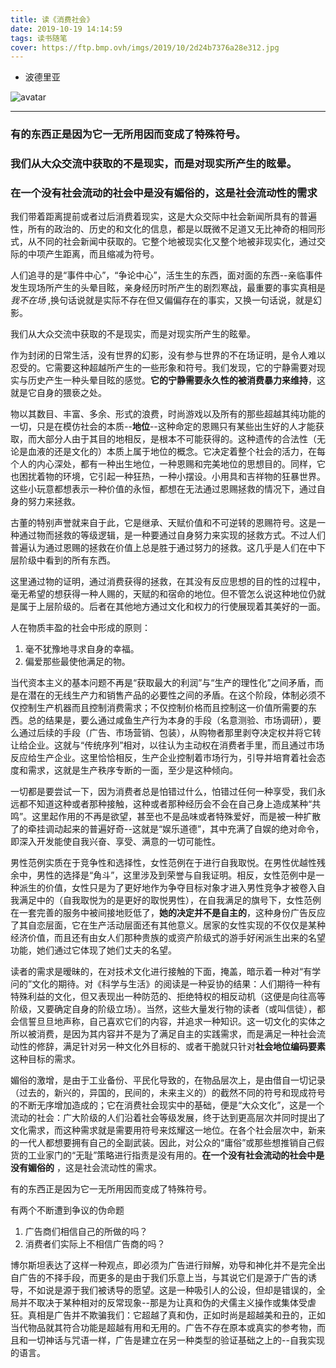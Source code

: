 ```yaml
---
title: 读《消费社会》
date: 2019-10-19 14:14:59
tags: 读书随笔
cover: https://ftp.bmp.ovh/imgs/2019/10/2d24b7376a28e312.jpg
---
```

* 波德里亚

![avatar](https://ftp.bmp.ovh/imgs/2019/10/2d24b7376a28e312.jpg)


---

### 有的东西正是因为它一无所用因而变成了特殊符号。 ###
### 我们从大众交流中获取的不是现实，而是对现实所产生的眩晕。 ###
### 在一个没有社会流动的社会中是没有媚俗的，这是社会流动性的需求 ###
<!-- more -->

我们带着距离提前或者过后消费着现实，这是大众交际中社会新闻所具有的普遍性，所有的政治的、历史的和文化的信息，都是以既微不足道又无比神奇的相同形式，从不同的社会新闻中获取的。它整个地被现实化又整个地被非现实化，通过交际的中项产生距离，而且缩减为符号。

人们追寻的是“事件中心”，“争论中心”，活生生的东西，面对面的东西--亲临事件发生现场所产生的头晕目眩，亲身经历时所产生的剧烈寒战，最重要的事实真相是 *我不在场* ,换句话说就是实际不存在但又偏偏存在的事实，又换一句话说，就是幻影。

我们从大众交流中获取的不是现实，而是对现实所产生的眩晕。



作为封闭的日常生活，没有世界的幻影，没有参与世界的不在场证明，是令人难以忍受的。它需要这种超越所产生的一些形象和符号。我们发现，它的宁静需要对现实与历史产生一种头晕目眩的感觉。**它的宁静需要永久性的被消费暴力来维持**，这就是它自身的猥亵之处。

物以其数目、丰富、多余、形式的浪费，时尚游戏以及所有的那些超越其纯功能的一切，只是在模仿社会的本质--**地位**--这种命定的恩赐只有某些出生好的人才能获取，而大部分人由于其目的地相反，是根本不可能获得的。这种遗传的合法性（无论是血液的还是文化的）本质上属于地位的概念。它决定着整个社会的活力，在每个人的内心深处，都有一种出生地位，一种恩赐和完美地位的思想目的。同样，它也困扰着物的环境，它引起一种狂热，一种小摆设。小用具和吉祥物的狂暴世界。这些小玩意都想表示一种价值的永恒，都想在无法通过恩赐拯救的情况下，通过自身的努力来拯救。

古董的特别声誉就来自于此，它是继承、天赋价值和不可逆转的恩赐符号。这是一种通过物而拯救的等级逻辑，是一种要通过自身努力来实现的拯救方式。不过人们普遍认为通过恩赐的拯救在价值上总是胜于通过努力的拯救。这几乎是人们在中下层阶级中看到的所有东西。

这里通过物的证明，通过消费获得的拯救，在其没有反应思想的目的性的过程中，毫无希望的想获得一种人赐的，天赋的和宿命的地位。但不管怎么说这种地位仍就是属于上层阶级的。后者在其他地方通过文化和权力的行使展现着其美好的一面。

人在物质丰盈的社会中形成的原则：  
1. 毫不犹豫地寻求自身的幸福。
2. 偏爱那些最使他满足的物。

当代资本主义的基本问题不再是“获取最大的利润”与“生产的理性化”之间矛盾，而是在潜在的无线生产力和销售产品的必要性之间的矛盾。在这个阶段，体制必须不仅控制生产机器而且控制消费需求；不仅控制价格而且控制这一价值所需要的东西。总的结果是，要么通过咸鱼生产行为本身的手段（名意测验、市场调研），要么通过后续的手段（广告、市场营销、包装），从购物者那里剥夺决定权并将它转让给企业。这就与“传统序列”相对，以往认为主动权在消费者手里，而且通过市场反应给生产企业。这里恰恰相反，生产企业控制着市场行为，引导并培育着社会态度和需求，这就是生产秩序专断的一面，至少是这种倾向。

一切都是要尝试一下，因为消费者总是怕错过什么，怕错过任何一种享受，我们永远都不知道这种或者那种接触，这种或者那种经历会不会在自己身上造成某种“共鸣”。这里起作用的不再是欲望，甚至也不是品味或者特殊爱好，而是被一种扩散了的牵挂调动起来的普遍好奇--这就是“娱乐道德”，其中充满了自娱的绝对命令，即深入开发能使自我兴奋、享受、满意的一切可能性。

男性范例实质在于竞争性和选择性，女性范例在于进行自我取悦。在男性优越性残余中，男性的选择是“角斗”，这里涉及到荣誉与自我证明。相反，女性范例中是一种派生的价值，女性只是为了更好地作为争夺目标对象才进入男性竞争才被卷入自我满足中的（自我取悦为的是更好的取悦男性），在自我满足的旗号下，女性范例在一套完善的服务中被间接地贬低了，**她的决定并不是自主的**，这种身份广告反应了其自恋层面，它在生产活动层面还有其他意义。居家的女性实现的不仅仅是某种经济价值，而且还有由女人们那种贵族的或资产阶级式的游手好闲派生出来的名望功能，她们通过它体现了她们丈夫的名望。

读者的需求是暧昧的，在对技术文化进行接触的下面，掩盖，暗示着一种对“有学问的”文化的期待。对《科学与生活》的阅读是一种妥协的结果：人们期待一种有特殊利益的文化，但又表现出一种防范的、拒绝特权的相反动机（这便是向往高等阶级，又要确定自身的阶级立场）。当然，这些大量发行物的读者（或叫信徒），都会信誓旦旦地声称，自己喜欢它们的内容，并追求一种知识。这一切文化的实体之所以被消费，是因为其内容并不是为了满足自主的实践需求，而是满足一种社会流动性的修辞，满足针对另一种文化外目标的、或者干脆就只针对**社会地位编码要素**这种目标的需求。

媚俗的激增，是由于工业备份、平民化导致的，在物品层次上，是由借自一切记录（过去的，新兴的，异国的，民间的，未来主义的）的截然不同的符号和现成符号的不断无序增加造成的；它在消费社会现实中的基础，便是“大众文化”，这是一个流动的社会：广大阶级的人们沿着社会等级发展，终于达到更高层次并同时提出了文化需求，而这种需求就是需要用符号来炫耀这一地位。在各个社会层次中，新来的一代人都想要拥有自己的全副武装。因此，对公众的“庸俗”或那些想推销自己假货的工业家门的“无耻”策略进行指责是没有用的。**在一个没有社会流动的社会中是没有媚俗的** ，这是社会流动性的需求。

有的东西正是因为它一无所用因而变成了特殊符号。

有两个不断遭到争议的伪命题  
1. 广告商们相信自己的所做的吗？
2. 消费者们实际上不相信广告商的吗？

博尔斯坦表达了这样一种观点，即必须为广告进行辩解，劝导和神化并不是完全出自广告的不择手段，而更多的是由于我们乐意上当，与其说它们是源于广告的诱导，不如说是源于我们被诱导的愿望。这是一种吸引人的公设，但却是错误的，全局并不取决于某种相对的反常现象--那是为让真和伪的犬儒主义操作或集体受虐狂。真相是广告并不欺骗我们：它超越了真和伪，正如时尚是超越美和丑的，正如当代物品就其符合功能是超越有用和无用的。广告不存在原本或真实的参考物，而且和一切神话与咒语一样，广告是建立在另一种类型的验证基础之上的--自我实现的语言。